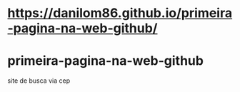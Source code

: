 # https://danilom86.github.io/primeira-pagina-na-web-github/
# primeira-pagina-na-web-github
site de busca via cep
